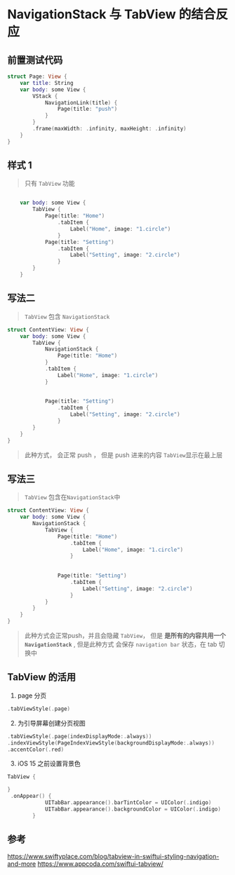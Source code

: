 # NavigationStack 与 TabView 的结合反应



## 前置测试代码 
```swift 
struct Page: View {
    var title: String
    var body: some View {
        VStack {
            NavigationLink(title) {
                Page(title: "push")
            }
        }
        .frame(maxWidth: .infinity, maxHeight: .infinity)
    }
}

```




## 样式 1 
> 只有 `TabView` 功能 
```swift

    var body: some View {
        TabView {
            Page(title: "Home")
                .tabItem {
                    Label("Home", image: "1.circle")
                }
            Page(title: "Setting")
                .tabItem {
                    Label("Setting", image: "2.circle")
                }
        }
    }

```


## 写法二 
> `TabView` 包含 `NavigationStack` 
```swift
struct ContentView: View {
    var body: some View {
        TabView {
            NavigationStack {
                Page(title: "Home")
            }
            .tabItem {
                Label("Home", image: "1.circle")
            }
            
               
            Page(title: "Setting")
                .tabItem {
                    Label("Setting", image: "2.circle")
                }
        }
    }
}


```

> 此种方式， 会正常 push ， 但是 push 进来的内容 `TabView`显示在最上层

## 写法三  

> `TabView` 包含在`NavigationStack`中

```swift 
struct ContentView: View {
    var body: some View {
        NavigationStack {
            TabView {
                Page(title: "Home")
                    .tabItem {
                        Label("Home", image: "1.circle")
                    }
                
                   
                Page(title: "Setting")
                    .tabItem {
                        Label("Setting", image: "2.circle")
                    }
            }
        }
    }
}
```

> 此种方式会正常push，并且会隐藏 `TabView`， 但是 __是所有的内容共用一个 `NavigationStack`__ , 但是此种方式 会保存 `navigation bar` 状态，在 tab 切换中




## TabView 的活用 
1. page 分页
```swift 
.tabViewStyle(.page)

```


2. 为引导屏幕创建分页视图
```swift
.tabViewStyle(.page(indexDisplayMode:.always)) 
.indexViewStyle(PageIndexViewStyle(backgroundDisplayMode:.always))
.accentColor(.red)
```

3. iOS 15 之前设置背景色 
```swift 
TabView {

}
 .onAppear() {
            UITabBar.appearance().barTintColor = UIColor(.indigo)
            UITabBar.appearance().backgroundColor = UIColor(.indigo)
        }

```







## 参考 
https://www.swiftyplace.com/blog/tabview-in-swiftui-styling-navigation-and-more
https://www.appcoda.com/swiftui-tabview/